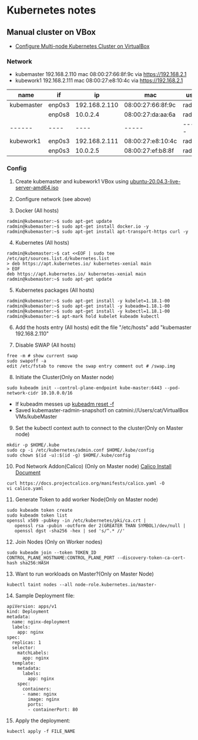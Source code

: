 # Kubernetes notes

## Manual cluster on VBox
- [Configure Multi-node Kubernetes Cluster on VirtualBox](https://www.youtube.com/watch?v=EHDDm_iR1Fs)

### Network
- kubemaster 192.168.2.110 mac 08:00:27:66:8f:9c via https://192.168.2.1
- kubework1  192.168.2.111 mac 08:00:27:e8:10:4c via https://192.168.2.1

| name | if | ip | mac | user | nettype |
|------|----|----|-----|------|------|
| kubemaster | enp0s3 | 192.168.2.110 | 08:00:27:66:8f:9c | radmin | bridged |
|  | enp0s8 | 10.0.2.4 | 08:00:27:da:aa:6a | radmin | k8sNat |
|------|----|----|-----|------|------|
| kubework1 | enp0s3 | 192.168.2.111 | 08:00:27:e8:10:4c | radmin | bridged |
|  | enp0s3 | 10.0.2.5 | 08:00:27:ef:b8:8f | radmin | k8sNat |

### Config
1. Create kubemaster and kubework1 VBox using [ubuntu-20.04.3-live-server-amd64.iso](https://ubuntu.com/download/server)

2. Configure network (see above)

3. Docker (All hosts)
```
radmin@kubemaster:~$ sudo apt-get update
radmin@kubemaster:~$ sudo apt-get install docker.io -y
radmin@kubemaster:~$ sudo apt-get install apt-transport-https curl -y
```

4. Kubernetes (All hosts)
```
radmin@kubemaster:~$ cat <<EOF | sudo tee /etc/apt/sources.list.d/kubernetes.list 
> deb https://apt.kubernetes.io/ kubernetes-xenial main
> EOF
deb https://apt.kubernetes.io/ kubernetes-xenial main
radmin@kubemaster:~$ sudo apt-get update
```

5. Kubernetes packages (All hosts)
```
radmin@kubemaster:~$ sudo apt-get install -y kubelet=1.18.1-00
radmin@kubemaster:~$ sudo apt-get install -y kubeadm=1.18.1-00
radmin@kubemaster:~$ sudo apt-get install -y kubectl=1.18.1-00
radmin@kubemaster:~$ apt-mark hold kubelet kubeadm kubectl
```

6. Add the hosts entry (All hosts) edit the file "/etc/hosts" add "kubemaster 192.168.2.110"

7. Disable SWAP (All hosts)
```
free -m # show current swap
sudo swapoff -a
edit /etc/fstab to remove the swap entry comment out # /swap.img
```

8. Initiate the Cluster(Only on Master node)
```
sudo kubeadm init --control-plane-endpoint kube-master:6443 --pod-network-cidr 10.10.0.0/16
```
   - If kubeadm messes up [kubeadm reset -f](https://kubernetes.io/docs/reference/setup-tools/kubeadm/kubeadm-reset/)
   - Saved kubemaster-radmin-snapshot1 on catmini://Users/cat/VirtualBox VMs/kubeMaster

9. Set the kubectl context auth to connect to the cluster(Only on Master node)
```
mkdir -p $HOME/.kube
sudo cp -i /etc/kubernetes/admin.conf $HOME/.kube/config
sudo chown $(id -u):$(id -g) $HOME/.kube/config
```

10. Pod Network Addon(Calico) (Only on Master node) [Calico Install Document](https://docs.projectcalico.org/getting-started/kubernetes/self-managed-onprem/onpremises#install-calico-with-kubernetes-api-datastore-50-nodes-or-less)
```
curl https://docs.projectcalico.org/manifests/calico.yaml -O
vi calico.yaml
```

11. Generate Token to add worker Node(Only on Master node)

```
sudo kubeadm token create
sudo kubeadm token list
openssl x509 -pubkey -in /etc/kubernetes/pki/ca.crt | 
   openssl rsa -pubin -outform der 2(GREATER THAN SYMBOL)/dev/null | 
   openssl dgst -sha256 -hex | sed 's/^.* //'
```

12. Join Nodes (Only on Worker nodes)
```
sudo kubeadm join --token TOKEN_ID CONTROL_PLANE_HOSTNAME:CONTROL_PLANE_PORT --discovery-token-ca-cert-hash sha256:HASH
```

13. Want to run workloads on Master?(Only on Master Node)
```
kubectl taint nodes --all node-role.kubernetes.io/master-
```

14. Sample Deployment file:
```
apiVersion: apps/v1
kind: Deployment
metadata:
  name: nginx-deployment
  labels:
    app: nginx
spec:
  replicas: 1
  selector:
    matchLabels:
      app: nginx
  template:
    metadata:
      labels:
        app: nginx
    spec:
      containers:
      - name: nginx
        image: nginx
        ports:
        - containerPort: 80
```

15. Apply the deployment:
```
kubectl apply -f FILE_NAME
```
